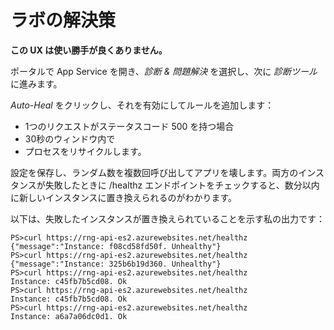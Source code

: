 # ラボの解決策

**この UX は使い勝手が良くありません。**

ポータルで App Service を開き、_診断 & 問題解決_ を選択し、次に _診断ツール_ に進みます。

_Auto-Heal_ をクリックし、それを有効にしてルールを追加します：

- 1つのリクエストがステータスコード 500 を持つ場合
- 30秒のウィンドウ内で
- プロセスをリサイクルします。

設定を保存し、ランダム数を複数回呼び出してアプリを壊します。両方のインスタンスが失敗したときに /healthz エンドポイントをチェックすると、数分以内に新しいインスタンスに置き換えられるのがわかります。

以下は、失敗したインスタンスが置き換えられていることを示す私の出力です：



```
PS>curl https://rng-api-es2.azurewebsites.net/healthz
{"message":"Instance: f08cd58fd50f. Unhealthy"}
PS>curl https://rng-api-es2.azurewebsites.net/healthz
{"message":"Instance: 325b6b19d360. Unhealthy"}
PS>curl https://rng-api-es2.azurewebsites.net/healthz
Instance: c45fb7b5cd08. Ok
PS>curl https://rng-api-es2.azurewebsites.net/healthz
Instance: c45fb7b5cd08. Ok
PS>curl https://rng-api-es2.azurewebsites.net/healthz
Instance: a6a7a06dc0d1. Ok
```
